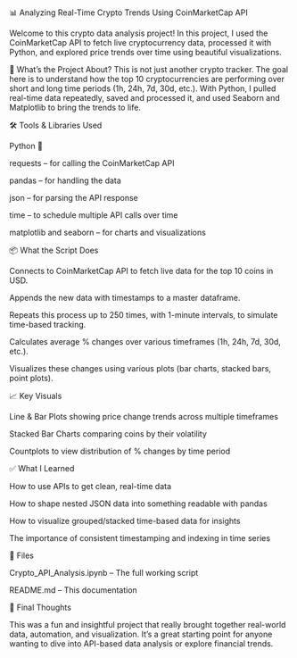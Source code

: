 📊 Analyzing Real-Time Crypto Trends Using CoinMarketCap API

Welcome to this crypto data analysis project! In this project, I used the CoinMarketCap API to fetch live cryptocurrency data, processed it with Python, and explored price trends over time using beautiful visualizations.

🧠 What’s the Project About?
This is not just another crypto tracker. The goal here is to understand how the top 10 cryptocurrencies are performing over short and long time periods (1h, 24h, 7d, 30d, etc.). With Python, I pulled real-time data repeatedly, saved and processed it, and used Seaborn and Matplotlib to bring the trends to life.

🛠️ Tools & Libraries Used

Python 🐍

requests – for calling the CoinMarketCap API

pandas – for handling the data

json – for parsing the API response

time – to schedule multiple API calls over time

matplotlib and seaborn – for charts and visualizations

📦 What the Script Does

Connects to CoinMarketCap API to fetch live data for the top 10 coins in USD.

Appends the new data with timestamps to a master dataframe.

Repeats this process up to 250 times, with 1-minute intervals, to simulate time-based tracking.

Calculates average % changes over various timeframes (1h, 24h, 7d, 30d, etc.).

Visualizes these changes using various plots (bar charts, stacked bars, point plots).

📈 Key Visuals

Line & Bar Plots showing price change trends across multiple timeframes

Stacked Bar Charts comparing coins by their volatility

Countplots to view distribution of % changes by time period

✅ What I Learned

How to use APIs to get clean, real-time data

How to shape nested JSON data into something readable with pandas

How to visualize grouped/stacked time-based data for insights

The importance of consistent timestamping and indexing in time series

📂 Files

Crypto_API_Analysis.ipynb – The full working script

README.md – This documentation

💭 Final Thoughts

This was a fun and insightful project that really brought together real-world data, automation, and visualization. It’s a great starting point for anyone wanting to dive into API-based data analysis or explore financial trends.

